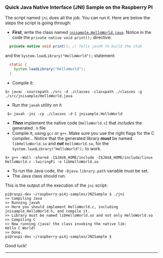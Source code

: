 ### Quick Java Native Interface (JNI) Sample on the Raspberry PI
The script named `jni` does all the job. You can run it. Here are below the steps the script is going through:

* **_First_**, write the class named [`jnisample.HelloWorld.java`](./src/jnisample/HelloWorld.java). Notice in the code the `private native void print();` directive:
```java
  private native void print(); // Tells javah to build the stub
```
and the `System.loadLibrary("HelloWorld");` statement:
```java
  static {
    System.loadLibrary("HelloWorld");
  }
```
* Compile it:
```
$> javac -sourcepath ./src -d ./classes -classpath ./classes -g ./src/jnisample/HelloWorld.java
```
* Run the `javah` utility on it
```
 $> javah -jni -cp ./classes -d C jnisample.HelloWorld
```
* **_Then_** implement the native code (`HelloWorld.c`) that _includes_ the generated `.h` file
* Compile it, using `gcc` or `g++`. Make sure you use the right flags for the C compiler... Notice that the generated library _**must**_ be named `libHelloWorld.so` and _**not**_ `HelloWorld.so`, for the `System.loadLibrary("HelloWorld");` to work.
```
$> g++ -Wall -shared -I$JAVA_HOME/include -I$JAVA_HOME/include/linux HelloWorld.c -lwiringPi -o libHelloWorld.so
```
* To run the Java code, the `-Djava.library.path`  variable must be set.
* The Java class should run.

This is the output of the execution of the `jni` script:
```
pi@raspi-dev ~/raspberry-pi4j-samples/JNISample $ ./jni
>> Compiling Java
>> Running javah
>> Here you should implement HelloWorld.c, including jnisample_HelloWorld.h, and compile it.
>> Library must be named libHelloWorld.so and not only HelloWorld.so
>> Compiling C
>> Now running (java) the class invoking the native lib:
Hello C World!
>> Done.
pi@raspi-dev ~/raspberry-pi4j-samples/JNISample $
```

Good luck!

---
